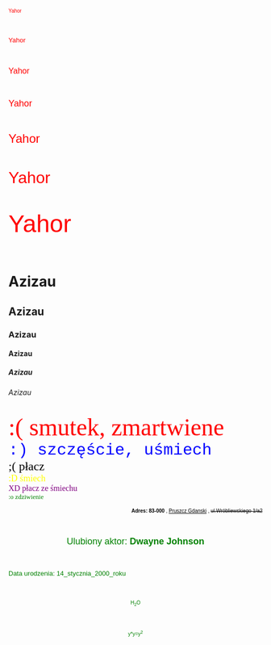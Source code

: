  <html lang="pl-PL">
  <html>
     <head>
       <meta charset="utf-8">
       <title> Yahor Azizau </title>
     </head>
 <body>
<p align="left"> <font color="red" size="1" face="Arial">Yahor</font> </p> <br>
<p align="left"> <font color="red" size="2" face="Arial">Yahor</font> </p> <br>
<p align="left"> <font color="red" size="3" face="Arial">Yahor</font> </p> <br>
<p align="left"> <font color="red" size="4" face="Arial">Yahor</font> </p> <br>
<p align="left"> <font color="red" size="5" face="Arial">Yahor</font> </p> <br>
<p align="left"> <font color="red" size="6" face="Arial">Yahor</font> </p> <br>
<p align="left"> <font color="red" size="7" face="Arial">Yahor</font> </p> <br>
<h1>Azizau</h1>
<h2>Azizau</h2>
<h3>Azizau</h3>
<h4>Azizau</h4>
<h5>Azizau</h5>
<h6>Azizau</h6>
<font color="red" size="7" face="Verdana">:( smutek, zmartwiene</font> <br>
<font color="blue" size="6" face="Courier New">:) szczęście, uśmiech</font> <br>
<font color="black" size="5" face="Times New Roman">;( płacz</font> <br>
<font color="yellow" size="4" face="Times New Roman">:D śmiech</font> <br>
<font color="purple" size="3" face="Times New Roman">XD płacz ze śmiechu</font> <br>
<font color="green" size="2" face="Verdana">:o zdziwienie</font> <br>


  <p align="right"> <font color="black" size="1" face="Arial"> <b>Adres: 83-000</b> , <u>Pruszcz Gdanski</u> , <strike>ul.Wróbliewskiego 1/a2</strike></font> </p> <br>
  
  <p align="center"> <font color="green" size="4" face="Arial"> Ulubiony aktor: <b>Dwayne Johnson</b> </font> </p> <br>
  
  <p align="left"> <font color="green" size="2" face="Arial"> Data urodzenia: 14_stycznia_2000_roku </font> </p> <br>
  
  <p align="center"> <font color="green" size="1" face="Arial"> H<sub>2</sub>O</sub> </font> </p> <br>
  
  <p align="center"> <font color="green" size="1" face="Arial"> y*y=y<sup>2</sup> </font> </p> <br>
  


    
 </body>
</html>                             
